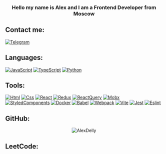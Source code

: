 <h3 align="center">Hello my name is Alex and I am a Frontend Developer from Moscow</h3>

## Contact me:<br>

[![Telegram](https://img.shields.io/badge/Telegram-2CA5E0?style=for-the-badge&logo=telegram&logoColor=white)](https://t.me/AlexDelly)

## Languages:<br>

[![JavaScript](https://img.shields.io/badge/JavaScript-ffffff?style=for-the-badge&logo=javascript)](https://wikipedia.org/wiki/JavaScript)
[![TypeScript](https://img.shields.io/badge/TypeScript-ffffff?style=for-the-badge&logo=typescript)](https://www.typescriptlang.org/)
[![Python](https://img.shields.io/badge/Python-ffffff?style=for-the-badge&logo=python)](https://www.python.org/)

## Tools:<br>

[![Html](https://img.shields.io/badge/HTML5-ffffff?style=for-the-badge&logo=html5)](https://html.spec.whatwg.org/multipage/)
[![Css](https://img.shields.io/badge/CSS3-ffffff?style=for-the-badge&logo=css3&logoColor=369AD6)](https://www.w3.org/TR/CSS/)
[![React](https://img.shields.io/badge/React-ffffff?style=for-the-badge&logo=react)](https://react.dev/)
[![Redux](https://img.shields.io/badge/Redux-ffffff?style=for-the-badge&logo=redux&logoColor=7749BD)](https://redux.js.org/)
[![ReactQuery](https://img.shields.io/badge/ReactQuery-ffffff?style=for-the-badge&logo=reactquery)](https://tanstack.com/query/latest)
[![Mobx](https://img.shields.io/badge/mobx-ffffff?style=for-the-badge&logo=mobx)](https://mobx.js.org/)
[![StyledComponents](https://img.shields.io/badge/StyledComponents-ffffff?style=for-the-badge&logo=StyledComponents)](https://styled-components.com/)
[![Docker](https://img.shields.io/badge/docker-ffffff?style=for-the-badge&logo=docker)](https://www.docker.com/)
[![Babel](https://img.shields.io/badge/babel-ffffff?style=for-the-badge&logo=babel)](https://babeljs.io/)
[![Webpack](https://img.shields.io/badge/webpack-ffffff?style=for-the-badge&logo=webpack)](https://webpack.js.org/)
[![Vite](https://img.shields.io/badge/vite-ffffff?style=for-the-badge&logo=vite)](https://vitejs.dev/)
[![Jest](https://img.shields.io/badge/jest-ffffff?style=for-the-badge&logo=jest&logoColor=99424F)](https://jestjs.io/)
[![Eslint](https://img.shields.io/badge/eslint-ffffff?style=for-the-badge&logo=eslint&logoColor=7C7CEA)](https://eslint.org/)

## GitHub:<br>

<p align="center"> <img src=https://github-readme-stats.vercel.app/api?username=AlexDelly&show_icons=true alt=AlexDelly /></p>

## LeetCode:<br>

